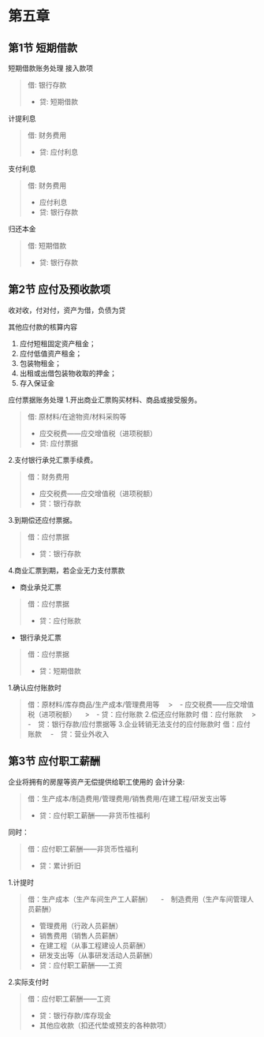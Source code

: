 # 第五章
## 第1节 短期借款

短期借款账务处理
接入款项
 > 借: 银行存款
 > - 贷: 短期借款
 
计提利息
 > 借: 财务费用
 > - 贷: 应付利息

支付利息
 > 借:  财务费用
 > - 应付利息
 > - 贷: 银行存款

归还本金
 > 借: 短期借款
 > - 贷: 银行存款
 


## 第2节 应付及预收款项

收对收，付对付，资产为借，负债为贷

其他应付款的核算内容
 1. 应付短租固定资产租金；
 2. 应付低值资产租金；
 3. 包装物租金；
 4. 出租或出借包装物收取的押金；
 5. 存入保证金

应付票据账务处理
 1.开出商业汇票购买材料、商品或接受服务。
 > 借: 原材料/在途物资/材料采购等
 > - 应交税费——应交增值税（进项税额）
 > - 贷: 应付票据

 2.支付银行承兑汇票手续费。
 > 借：财务费用
 > - 应交税费——应交增值税（进项税额）
 > - 贷：银行存款

 3.到期偿还应付票据。
 > 借：应付票据
 > - 贷：银行存款

 4.商业汇票到期，若企业无力支付票款
  - 商业承兑汇票
  > 借：应付票据
  > - 贷：应付账款

  - 银行承兑汇票
  > 借：应付票据
  > - 贷：短期借款

1.确认应付账款时
 > 借：原材料/库存商品/生产成本/管理费用等
 > - 应交税费——应交增值税（进项税额）
 > - 贷：应付账款
2.偿还应付账款时
 > 借：应付账款
 > - 贷：银行存款/应付票据等
3.企业转销无法支付的应付账款时
> 借：应付账款
> - 贷：营业外收入

## 第3节 应付职工薪酬

企业将拥有的房屋等资产无偿提供给职工使用的
会计分录:
> 借：生产成本/制造费用/管理费用/销售费用/在建工程/研发支出等
> - 贷：应付职工薪酬——非货币性福利

同时：

> 借：应付职工薪酬——非货币性福利
> - 贷：累计折旧


1.计提时
> 借：生产成本（生产车间生产工人薪酬）
> - 制造费用（生产车间管理人员薪酬）
> - 管理费用（行政人员薪酬）
> - 销售费用（销售人员薪酬）
> - 在建工程（从事工程建设人员薪酬）
> - 研发支出等（从事研发活动人员薪酬）
> - 贷：应付职工薪酬——工资

2.实际支付时

> 借：应付职工薪酬——工资
> - 贷：银行存款/库存现金
> - 其他应收款（扣还代垫或预支的各种款项）
